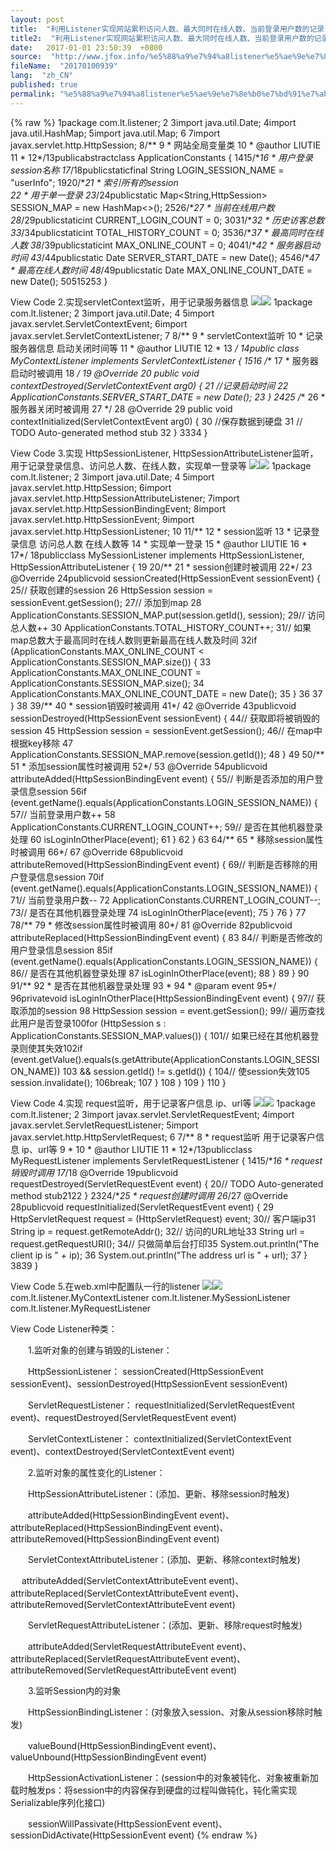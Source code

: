 ```yaml
---
layout: post
title:  "利用Listener实现网站累积访问人数、最大同时在线人数、当前登录用户数的记录"
title2:  "利用Listener实现网站累积访问人数、最大同时在线人数、当前登录用户数的记录"
date:   2017-01-01 23:50:39  +0800
source:  "http://www.jfox.info/%e5%88%a9%e7%94%a8listener%e5%ae%9e%e7%8e%b0%e7%bd%91%e7%ab%99%e7%b4%af%e7%a7%af%e8%ae%bf%e9%97%ae%e4%ba%ba%e6%95%b0-%e6%9c%80%e5%a4%a7%e5%90%8c%e6%97%b6%e5%9c%a8%e7%ba%bf%e4%ba%ba%e6%95%b0-%e5%bd%93.html"
fileName:  "20170100939"
lang:  "zh_CN"
published: true
permalink: "%e5%88%a9%e7%94%a8listener%e5%ae%9e%e7%8e%b0%e7%bd%91%e7%ab%99%e7%b4%af%e7%a7%af%e8%ae%bf%e9%97%ae%e4%ba%ba%e6%95%b0-%e6%9c%80%e5%a4%a7%e5%90%8c%e6%97%b6%e5%9c%a8%e7%ba%bf%e4%ba%ba%e6%95%b0-%e5%bd%93.html"
---
```

{% raw %}
1package com.lt.listener;
     2 3import java.util.Date;
     4import java.util.HashMap;
     5import java.util.Map;
     6 7import javax.servlet.http.HttpSession;
     8/** 9 * 网站全局变量类
    10 * @author LIUTIE
    11 *
    12*/13publicabstractclass ApplicationConstants {
    1415/**16     * 用户登录session名称
    17*/18publicstaticfinal String LOGIN_SESSION_NAME = "userInfo";
    1920/**21     * 索引所有的session  
    22     * 用于单一登录
    23*/24publicstatic Map<String,HttpSession> SESSION_MAP = new HashMap<>();
    2526/**27     * 当前在线用户数
    28*/29publicstaticint CURRENT_LOGIN_COUNT = 0;
    3031/**32     * 历史访客总数
    33*/34publicstaticint TOTAL_HISTORY_COUNT = 0;
    3536/**37     * 最高同时在线人数
    38*/39publicstaticint MAX_ONLINE_COUNT = 0;
    4041/**42     * 服务器启动时间
    43*/44publicstatic Date SERVER_START_DATE = new Date();
    4546/**47     * 最高在线人数时间
    48*/49publicstatic Date MAX_ONLINE_COUNT_DATE = new Date();
    50515253 }

View Code
2.实现servletContext监听，用于记录服务器信息
![](/wp-content/uploads/2017/06/ContractedBlock.gif)![](/wp-content/uploads/2017/06/ExpandedBlockStart.gif)
     1package com.lt.listener;
     2 3import java.util.Date;
     4 5import javax.servlet.ServletContextEvent;
     6import javax.servlet.ServletContextListener;
     7 8/**
     9 * servletContext监听
    10 * 记录服务器信息 启动关闭时间等
    11 * @author LIUTIE
    12 *
    13 */
    14public class MyContextListener implements ServletContextListener {
    1516    /**
    17     * 服务器启动时被调用
    18     */
    19    @Override
    20    public void contextDestroyed(ServletContextEvent arg0) {
    21        //记录启动时间
    22        ApplicationConstants.SERVER_START_DATE = new Date();
    23    }
    2425    /**
    26     * 服务器关闭时被调用
    27     */
    28    @Override
    29    public void contextInitialized(ServletContextEvent arg0) {
    30        //保存数据到硬盘
    31        // TODO Auto-generated method stub
    32    }
    3334 }

View Code
3.实现 HttpSessionListener, HttpSessionAttributeListener监听，用于记录登录信息、访问总人数、在线人数，实现单一登录等
![](/wp-content/uploads/2017/06/ContractedBlock.gif)![](/wp-content/uploads/2017/06/ExpandedBlockStart.gif)
      1package com.lt.listener;
      2  3import java.util.Date;
      4  5import javax.servlet.http.HttpSession;
      6import javax.servlet.http.HttpSessionAttributeListener;
      7import javax.servlet.http.HttpSessionBindingEvent;
      8import javax.servlet.http.HttpSessionEvent;
      9import javax.servlet.http.HttpSessionListener;
     10 11/** 12 * session监听
     13 * 记录登录信息 访问总人数 在线人数等
     14 * 实现单一登录
     15 * @author LIUTIE
     16 *
     17*/ 18publicclass MySessionListener implements HttpSessionListener, HttpSessionAttributeListener {
     19 20/** 21     * session创建时被调用
     22*/ 23    @Override
     24publicvoid sessionCreated(HttpSessionEvent sessionEvent) {
     25// 获取创建的session 26         HttpSession session = sessionEvent.getSession();
     27// 添加到map 28        ApplicationConstants.SESSION_MAP.put(session.getId(), session);
     29// 访问总人数++ 30         ApplicationConstants.TOTAL_HISTORY_COUNT++;
     31// 如果map总数大于最高同时在线人数则更新最高在线人数及时间 32if (ApplicationConstants.MAX_ONLINE_COUNT < ApplicationConstants.SESSION_MAP.size()) {
     33             ApplicationConstants.MAX_ONLINE_COUNT = ApplicationConstants.SESSION_MAP.size();
     34             ApplicationConstants.MAX_ONLINE_COUNT_DATE = new Date();
     35        }
     36 37    }
     38 39/** 40     * session销毁时被调用
     41*/ 42    @Override
     43publicvoid sessionDestroyed(HttpSessionEvent sessionEvent) {
     44// 获取即将被销毁的session 45         HttpSession session = sessionEvent.getSession();
     46// 在map中根据key移除 47        ApplicationConstants.SESSION_MAP.remove(session.getId());
     48    }
     49 50/** 51     * 添加session属性时被调用
     52*/ 53    @Override
     54publicvoid attributeAdded(HttpSessionBindingEvent event) {
     55// 判断是否添加的用户登录信息session 56if (event.getName().equals(ApplicationConstants.LOGIN_SESSION_NAME)) {
     57// 当前登录用户数++ 58             ApplicationConstants.CURRENT_LOGIN_COUNT++;
     59// 是否在其他机器登录处理 60            isLoginInOtherPlace(event);
     61        }
     62    }
     63 64/** 65     * 移除session属性时被调用
     66*/ 67    @Override
     68publicvoid attributeRemoved(HttpSessionBindingEvent event) {
     69// 判断是否移除的用户登录信息session 70if (event.getName().equals(ApplicationConstants.LOGIN_SESSION_NAME)) {
     71// 当前登录用户数-- 72             ApplicationConstants.CURRENT_LOGIN_COUNT--;
     73// 是否在其他机器登录处理 74            isLoginInOtherPlace(event);
     75        }
     76    }
     77 78/** 79     * 修改session属性时被调用
     80*/ 81    @Override
     82publicvoid attributeReplaced(HttpSessionBindingEvent event) {
     83 84// 判断是否修改的用户登录信息session 85if (event.getName().equals(ApplicationConstants.LOGIN_SESSION_NAME)) {
     86// 是否在其他机器登录处理 87            isLoginInOtherPlace(event);
     88        }
     89    }
     90 91/** 92     * 是否在其他机器登录处理
     93     * 
     94     * @param event
     95*/ 96privatevoid isLoginInOtherPlace(HttpSessionBindingEvent event) {
     97// 获取添加的session 98         HttpSession session = event.getSession();
     99// 遍历查找此用户是否登录100for (HttpSession s : ApplicationConstants.SESSION_MAP.values()) {
    101// 如果已经在其他机器登录则使其失效102if (event.getValue().equals(s.getAttribute(ApplicationConstants.LOGIN_SESSION_NAME))
    103                     && session.getId() != s.getId()) {
    104// 使session失效105                session.invalidate();
    106break;
    107            }
    108        }
    109    }
    110 }

View Code
4.实现 request监听，用于记录客户信息 ip、url等
![](/wp-content/uploads/2017/06/ContractedBlock.gif)![](/wp-content/uploads/2017/06/ExpandedBlockStart.gif)
     1package com.lt.listener;
     2 3import javax.servlet.ServletRequestEvent;
     4import javax.servlet.ServletRequestListener;
     5import javax.servlet.http.HttpServletRequest;
     6 7/** 8 * request监听 用于记录客户信息 ip、url等
     9 * 
    10 * @author LIUTIE
    11 *
    12*/13publicclass MyRequestListener implements ServletRequestListener {
    1415/**16     * request销毁时调用
    17*/18    @Override
    19publicvoid requestDestroyed(ServletRequestEvent event) {
    20// TODO Auto-generated method stub2122    }
    2324/**25     * request创建时调用
    26*/27    @Override
    28publicvoid requestInitialized(ServletRequestEvent event) {
    29         HttpServletRequest request = (HttpServletRequest) event;
    30// 客户端ip31         String ip = request.getRemoteAddr();
    32// 访问的URL地址33         String url = request.getRequestURI();
    34// 只做简单后台打印35         System.out.println("The client ip is " + ip);
    36         System.out.println("The address url is " + url);
    37    }
    3839 }

View Code
5.在web.xml中配置队一行的listener
![](/wp-content/uploads/2017/06/ContractedBlock.gif)![](/wp-content/uploads/2017/06/ExpandedBlockStart.gif)
    <listener><listener-class>
                com.lt.listener.MyContextListener
            </listener-class></listener><listener><listener-class>
                com.lt.listener.MySessionListener
            </listener-class></listener><listener><listener-class>
                com.lt.listener.MyRequestListener
            </listener-class></listener>

View Code
Listener种类：

　　1.监听对象的创建与销毁的Listener：

　　HttpSessionListener： sessionCreated(HttpSessionEvent sessionEvent)、sessionDestroyed(HttpSessionEvent sessionEvent)

　　ServletRequestListener： requestInitialized(ServletRequestEvent event)、requestDestroyed(ServletRequestEvent event)

　　ServletContextListener： contextInitialized(ServletContextEvent event)、contextDestroyed(ServletContextEvent event)

　　2.监听对象的属性变化的Listener：

　　HttpSessionAttributeListener：(添加、更新、移除session时触发)

　　attributeAdded(HttpSessionBindingEvent event)、attributeReplaced(HttpSessionBindingEvent event)、attributeRemoved(HttpSessionBindingEvent event)

　　ServletContextAttributeListener：(添加、更新、移除context时触发)

　 attributeAdded(ServletContextAttributeEvent event)、attributeReplaced(ServletContextAttributeEvent event)、attributeRemoved(ServletContextAttributeEvent event) 

　　ServletRequestAttributeListener：(添加、更新、移除request时触发)

　　attributeAdded(ServletRequestAttributeEvent event)、attributeReplaced(ServletRequestAttributeEvent event)、attributeRemoved(ServletRequestAttributeEvent event) 

　　3.监听Session内的对象

　　HttpSessionBindingListener：(对象放入session、对象从session移除时触发)

　　valueBound(HttpSessionBindingEvent event)、valueUnbound(HttpSessionBindingEvent event)

　　HttpSessionActivationListener：(session中的对象被钝化、对象被重新加载时触发ps：将session中的内容保存到硬盘的过程叫做钝化，钝化需实现Serializable序列化接口)

　　sessionWillPassivate(HttpSessionEvent event)、sessionDidActivate(HttpSessionEvent event)
{% endraw %}
